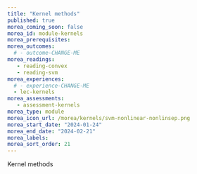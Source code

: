 ```yaml
---
title: "Kernel methods"
published: true
morea_coming_soon: false
morea_id: module-kernels
morea_prerequisites:
morea_outcomes:
  # - outcome-CHANGE-ME
morea_readings:
   - reading-convex
   - reading-svm
morea_experiences:
  # - experience-CHANGE-ME
  - lec-kernels
morea_assessments:
   - assessment-kernels
morea_type: module
morea_icon_url: /morea/kernels/svm-nonlinear-nonlinsep.png
morea_start_date: "2024-01-24"
morea_end_date: "2024-02-21"
morea_labels:
morea_sort_order: 21
---
```


Kernel methods
